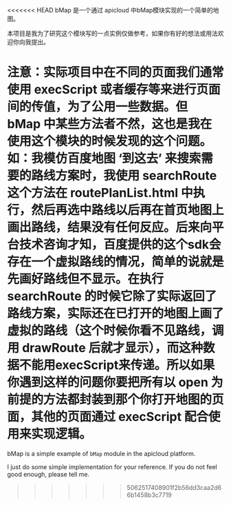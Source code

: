 <<<<<<< HEAD
bMap 是一个通过 apicloud 中bMap模块实现的一个简单的地图。

本项目是我为了研究这个模块写的一点实例仅做参考，如果你有好的想法或用法欢迎你向我提出。
 
注意：实际项目中在不同的页面我们通常使用 execScript 或者缓存等来进行页面间的传值，为了公用一些数据。但 bMap 中某些方法者不然，这也是我在使用这个模块的时候发现的这个问题。如：我模仿百度地图 ‘到这去’ 来搜索需要的路线方案时，我使用 searchRoute 这个方法在 routePlanList.html 中执行，然后再选中路线以后再在首页地图上画出路线，结果没有任何反应。后来向平台技术咨询才知，百度提供的这个sdk会存在一个虚拟路线的情况，简单的说就是先画好路线但不显示。在执行 searchRoute 的时候它除了实际返回了路线方案，实际还在已打开的地图上画了虚拟的路线（这个时候你看不见路线，调用 drawRoute 后就才显示），而这种数据不能用execScript来传递。所以如果你遇到这样的问题你要把所有以 open 为前提的方法都封装到那个你打开地图的页面，其他的页面通过 execScript 配合使用来实现逻辑。
=======
bMap is a simple example of `bMap` module in the apicloud platform.

I just do some simple implementation for your reference. If you do not feel good enough, please tell me.
 
>>>>>>> 5062517408901f2b56dd3caa2d66b1458b3c7719
